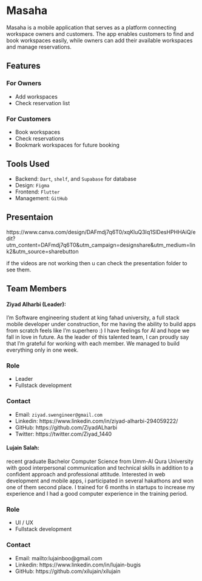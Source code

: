 <body> <h1>Masaha</h1> <p>Masaha is a mobile application that serves as a platform connecting workspace owners and customers. The app enables customers to find and book workspaces easily, while owners can add their available workspaces and manage reservations.</p>

<h2>Features</h2>
<h3>For Owners</h3>
<ul>
	<li>Add workspaces</li>
	<li>Check reservation list</li>
</ul>

<h3>For Customers</h3>
<ul>
	<li>Book workspaces</li>
	<li>Check reservations</li>
	<li>Bookmark workspaces for future booking</li>
</ul>

<h2>Tools Used</h2>
<ul>
	<li>Backend: <code>Dart</code>, <code>shelf</code>, and <code>Supabase</code> for database</li>
	<li>Design: <code>Figma</code></li>
	<li>Frontend: <code>Flutter</code></li>
	<li>Management: <code>GitHub</code></li>
</ul>

<h2>Presentaion</h2>
<p>https://www.canva.com/design/DAFmdj7q6T0/xqKluQ3Iq1SlDesHPHHAiQ/edit?utm_content=DAFmdj7q6T0&utm_campaign=designshare&utm_medium=link2&utm_source=sharebutton
</p>
<p>if the videos are not working then u can check the presentation folder to see them. </p>

<h2>Team Members</h2>
<h4>Ziyad Alharbi (Leader):</h4> 
<p>I’m Software engineering student at king fahad university, a full stack mobile developer under construction, for me having the ability to build apps from scratch feels like I’m superhero :)
I have feelings for AI and hope we fall in love in future. As the leader of this talented team, I can proudly say that I’m grateful for working with each member. We managed to build everything only in one week.
</p>

<h3>Role</h3>
<ul>
	<li> Leader</li>
	<li> Fullstack development</li>
</ul>

<h3>Contact</h3>
<ul>
	<li>Email: <code>ziyad.swengineer@gmail.com</code></li>
	<li>Linkedin: https://www.linkedin.com/in/ziyad-alharbi-294059222/</li>
	<li>GitHub: https://github.com/ZiyadALharbi</li>
	<li>Twitter: https://twitter.com/Ziyad_1440</li>
</ul>

<h4>Lujain Salah:</h4> 
<p>recent graduate Bachelor Computer Science from Umm-Al Qura University with good interpersonal communication and technical skills in addition to a confident approach and professional attitude. Interested in web development and mobile apps, i participated in several hakathons and won one of them second place. I trained for 6 months in startups to increase my experience and I had a good computer experience in the training period.
</p>

<h3>Role</h3>
<ul>
	<li> UI / UX</li>
	<li> Fullstack development</li>
</ul>

<h3>Contact</h3>
<ul>
	<li>Email: mailto:lujainboo@gmail.com</li>
	<li>Linkedin: https://www.linkedin.com/in/lujain-bugis</li>
	<li>GitHub: https://github.com/xilujain/xilujain</li>
</ul>
